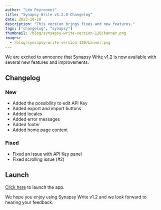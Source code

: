 ```yaml
---
author: "Léo Peyronnet"
title: "Synapsy Write v1.2.0 Changelog"
date: 2023-10-18
description: "This version brings fixes and new features."
tags: ["changelog", "synapsy"]
thumbnail: /blog/synsapsy-write-version-120/banner.png
images:
  - /blog/synsapsy-write-version-120/banner.png
---
```


We are excited to announce that Synapsy Write v1.2 is now available with several new features and improvements.

## Changelog

### New

- Added the possibility to edit API Key
- Added export and import buttons
- Added locales
- Added error messages
- Added footer
- Added home page content

### Fixed

- Fixed an issue with API Key panel
- Fixed scrolling issue (#2)

## Launch

[Click here](https://write.peyronnet.group) to launch the app.

We hope you enjoy using Synapsy Write v1.2 and we look forward to hearing your feedback.
